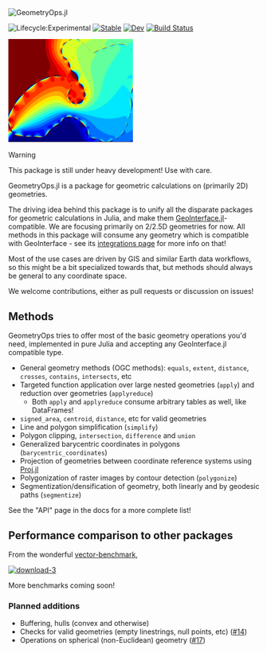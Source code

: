 <img width="400" alt="GeometryOps.jl" src="https://github.com/JuliaGeo/GeometryOps.jl/assets/32143268/92c5526d-23a9-4e01-aee0-2fcea99c5001">

![Lifecycle:Experimental](https://img.shields.io/badge/Lifecycle-Experimental-339999)
[![Stable](https://img.shields.io/badge/docs-stable-blue.svg)](https://JuliaGeo.github.io/GeometryOps.jl/stable/)
[![Dev](https://img.shields.io/badge/docs-dev-blue.svg)](https://JuliaGeo.github.io/GeometryOps.jl/dev/)
[![Build Status](https://github.com/JuliaGeo/GeometryOps.jl/actions/workflows/CI.yml/badge.svg?branch=main)](https://github.com/JuliaGeo/GeometryOps.jl/actions/workflows/CI.yml?query=branch%3Amain)

<img src="docs/src/assets/logo.png" alt="GeometryOps logo" width="250">

> [!WARNING]
> This package is still under heavy development!  Use with care.

GeometryOps.jl is a package for geometric calculations on (primarily 2D) geometries.

The driving idea behind this package is to unify all the disparate packages for geometric calculations in Julia, and make them [GeoInterface.jl](https://github.com/JuliaGeo/GeoInterface.jl)-compatible. We are focusing primarily on 2/2.5D geometries for now.  All methods in this package will consume any geometry which is compatible with GeoInterface - see its [integrations page](https://juliageo.org/GeoInterface.jl/stable/reference/integrations/) for more info on that!

Most of the use cases are driven by GIS and similar Earth data workflows, so this might be a bit specialized towards that, but methods should always be general to any coordinate space.

We welcome contributions, either as pull requests or discussion on issues!

## Methods 

GeometryOps tries to offer most of the basic geometry operations you'd need, implemented in pure Julia and accepting any GeoInterface.jl compatible type.

- General geometry methods (OGC methods): `equals`, `extent`, `distance`, `crosses`, `contains`, `intersects`, etc
- Targeted function application over large nested geometries (`apply`) and reduction over geometries (`applyreduce`)
    - Both `apply` and `applyreduce` consume arbitrary tables as well, like DataFrames!
- `signed_area`, `centroid`, `distance`, etc for valid geometries
- Line and polygon simplification (`simplify`)
- Polygon clipping, `intersection`, `difference` and `union`
- Generalized barycentric coordinates in polygons (`barycentric_coordinates`)
- Projection of geometries between coordinate reference systems using [Proj.jl](https://github.com/JuliaGeo/Proj.jl)
- Polygonization of raster images by contour detection (`polygonize`)
- Segmentization/densification of geometry, both linearly and by geodesic paths (`segmentize`)

See the "API" page in the docs for a more complete list!

## Performance comparison to other packages

From the wonderful [vector-benchmark](https://www.github.com/kadyb/vector-benchmark),

[![download-3](https://github.com/JuliaGeo/GeometryOps.jl/assets/32143268/0be8672c-c90f-4e1d-81c5-8522317c5e29)](https://github.com/kadyb/vector-benchmark/pull/12)

More benchmarks coming soon!

### Planned additions

- Buffering, hulls (convex and otherwise)
- Checks for valid geometries (empty linestrings, null points, etc) ([#14](https://github.com/JuliaGeo/GeometryOps.jl/issues/14))
- Operations on spherical (non-Euclidean) geometry ([#17](https://github.com/JuliaGeo/GeometryOps.jl/issues/17))
